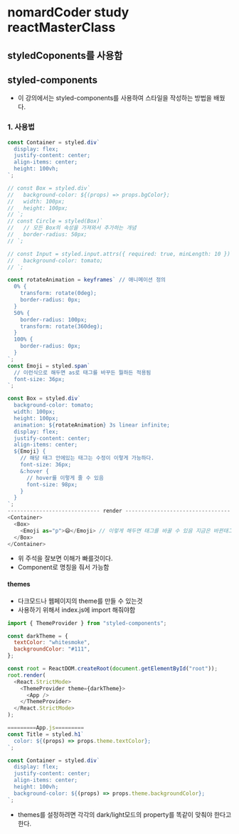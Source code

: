 # nomardCoder study reactMasterClass

## styledCoponents를 사용함

## styled-components

- 이 강의에서는 styled-components를 사용하여 스타일을 작성하는 방법을 배웠다.

### 1. 사용법

```js
const Container = styled.div`
  display: flex;
  justify-content: center;
  align-items: center;
  height: 100vh;
`;

// const Box = styled.div`
//   background-color: ${(props) => props.bgColor};
//   width: 100px;
//   height: 100px;
// `;
// const Circle = styled(Box)`
//   // 모든 Box의 속성을 가져와서 추가하는 개념
//   border-radius: 50px;
// `;

// const Input = styled.input.attrs({ required: true, minLength: 10 })` 속성을 추가하는 방법
//   background-color: tomato;
// `;

const rotateAnimation = keyframes` // 애니메이션 정의
  0% {
    transform: rotate(0deg);
    border-radius: 0px;
  }
  50% {
    border-radius: 100px;
    transform: rotate(360deg);
  }
  100% {
    border-radius: 0px;
  }
`;
const Emoji = styled.span`
  // 이런식으로 해두면 as로 태그를 바꾸든 뭘하든 적용됨
  font-size: 36px;
`;

const Box = styled.div`
  background-color: tomato;
  width: 100px;
  height: 100px;
  animation: ${rotateAnimation} 3s linear infinite;
  display: flex;
  justify-content: center;
  align-items: center;
  ${Emoji} {
    // 해당 태그 안에있는 태그는 수정이 이렇게 가능하다.
    font-size: 36px;
    &:hover {
      // hover를 이렇게 줄 수 있음
      font-size: 98px;
    }
  }
`;
----------------------------- render ---------------------------------
<Container>
  <Box>
    <Emoji as="p">😄</Emoji> // 이렇게 해두면 태그를 바꿀 수 있음 지금은 바뀐태그로 진행해도 문제없이 css가 적용됨
  </Box>
</Container>
```

- 위 주석을 잘보면 이해가 빠를것이다.
- Component로 명칭을 줘서 가능함

#### themes

- 다크모드나 웹페이지의 theme를 만들 수 있는것
- 사용하기 위해서 index.js에 import 해줘야함

```js
import { ThemeProvider } from "styled-components";

const darkTheme = {
  textColor: "whitesmoke",
  backgroundColor: "#111",
};

const root = ReactDOM.createRoot(document.getElementById("root"));
root.render(
  <React.StrictMode>
    <ThemeProvider theme={darkTheme}>
      <App />
    </ThemeProvider>
  </React.StrictMode>
);

=========App.js=========
const Title = styled.h1`
  color: ${(props) => props.theme.textColor};
`;

const Container = styled.div`
  display: flex;
  justify-content: center;
  align-items: center;
  height: 100vh;
  background-color: ${(props) => props.theme.backgroundColor};
`;

```

- themes를 설정하려면 각각의 dark/light모드의 property를 똑같이 맞춰야 한다고 한다.

